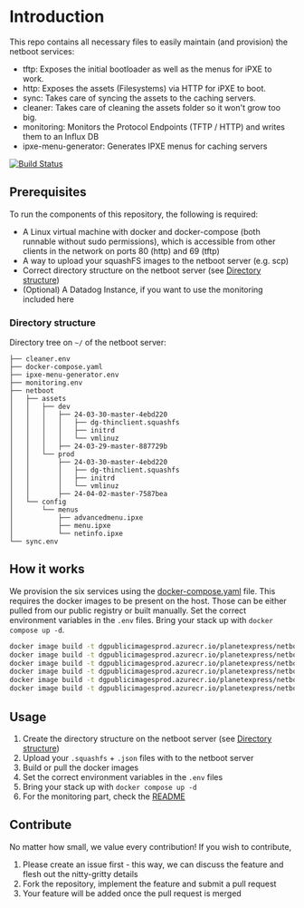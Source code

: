 # Introduction

This repo contains all necessary files to easily maintain (and provision) the netboot services:

- tftp: Exposes the initial bootloader as well as the menus for iPXE to work.
- http: Exposes the assets (Filesystems) via HTTP for iPXE to boot.
- sync: Takes care of syncing the assets to the caching servers.
- cleaner: Takes care of cleaning the assets folder so it won't grow too big.
- monitoring: Monitors the Protocol Endpoints (TFTP / HTTP) and writes them to an Influx DB
- ipxe-menu-generator: Generates IPXE menus for caching servers

[![Build Status](https://dev.azure.com/digitecgalaxus/SystemEngineering/_apis/build/status/Github/DigitecGalaxus.netboot?repoName=DigitecGalaxus%2Fnetboot&branchName=main)](https://dev.azure.com/digitecgalaxus/SystemEngineering/_build/latest?definitionId=1182&repoName=DigitecGalaxus%2Fnetboot&branchName=main)

## Prerequisites

To run the components of this repository, the following is required:

- A Linux virtual machine with docker and docker-compose (both runnable without sudo permissions), which is accessible from other clients in the network on ports 80 (http) and 69 (tftp)
- A way to upload your squashFS images to the netboot server (e.g. scp)
- Correct directory structure on the netboot server (see [Directory structure](#directory-structure))
- (Optional) A Datadog Instance, if you want to use the monitoring included here

### Directory structure

Directory tree on `~/` of the netboot server:

```tree
├── cleaner.env
├── docker-compose.yaml
├── ipxe-menu-generator.env
├── monitoring.env
├── netboot
│   ├── assets
│   │   ├── dev
│   │   │   ├── 24-03-30-master-4ebd220
│   │   │   │   ├── dg-thinclient.squashfs
│   │   │   │   ├── initrd
│   │   │   │   └── vmlinuz
│   │   │   ├── 24-03-29-master-887729b
│   │   └── prod
│   │       ├── 24-03-30-master-4ebd220
│   │       │   ├── dg-thinclient.squashfs
│   │       │   ├── initrd
│   │       │   └── vmlinuz
│   │       ├── 24-04-02-master-7587bea
│   └── config
│       └── menus
│           ├── advancedmenu.ipxe
│           ├── menu.ipxe
│           └── netinfo.ipxe
└── sync.env
```

## How it works

We provision the six services using the [docker-compose.yaml](/docker-compose.yaml) file. This requires the docker images to be present on the host. Those can be either pulled from our public registry or built manually. Set the correct environment variables in the `.env` files. Bring your stack up with `docker compose up -d`.

```bash
docker image build -t dgpublicimagesprod.azurecr.io/planetexpress/netboot-tftp:latest ./netboot-services/tftp/
docker image build -t dgpublicimagesprod.azurecr.io/planetexpress/netboot-http:latest ./netboot-services/http/
docker image build -t dgpublicimagesprod.azurecr.io/planetexpress/netboot-sync:latest ./netboot-services/sync/
docker image build -t dgpublicimagesprod.azurecr.io/planetexpress/netboot-cleaner:latest ./netboot-services/cleaner/
docker image build -t dgpublicimagesprod.azurecr.io/planetexpress/netboot-monitoring:latest ./netboot-services/monitoring/
docker image build -t dgpublicimagesprod.azurecr.io/planetexpress/netboot-ipxe-menu-generator:latest ./netboot-services/ipxeMenuGenerator/
```

## Usage

1. Create the directory structure on the netboot server (see [Directory structure](#directory-structure))
2. Upload your `.squashfs` + `.json` files with to the netboot server
3. Build or pull the docker images
4. Set the correct environment variables in the `.env` files
5. Bring your stack up with `docker compose up -d`
6. For the monitoring part, check the [README](netboot-services/monitoring/README.md)

## Contribute

No matter how small, we value every contribution! If you wish to contribute,

1. Please create an issue first - this way, we can discuss the feature and flesh out the nitty-gritty details
2. Fork the repository, implement the feature and submit a pull request
3. Your feature will be added once the pull request is merged
